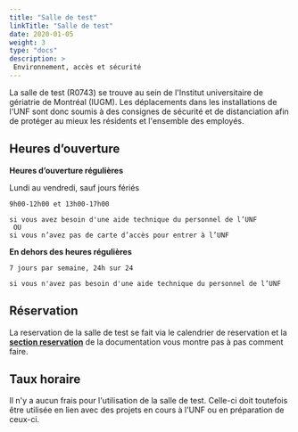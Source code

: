 ```yaml
---
title: "Salle de test"
linkTitle: "Salle de test"
date: 2020-01-05
weight: 3
type: "docs"
description: >
 Environnement, accès et sécurité
---
```


La salle de test (R0743) se trouve au sein de l'Institut universitaire de gériatrie de Montréal (IUGM). Les
déplacements dans les installations de l'UNF sont donc soumis à des consignes
de sécurité et de distanciation afin de protéger au mieux les résidents et
l'ensemble des employés.

## Heures d’ouverture

**Heures d’ouverture régulières**

  Lundi au vendredi, sauf jours fériés

```
9h00-12h00 et 13h00-17h00

si vous avez besoin d'une aide technique du personnel de l’UNF
 OU
si vous n’avez pas de carte d’accès pour entrer à l’UNF
```

**En dehors des heures régulières**

```
7 jours par semaine, 24h sur 24

si vous n'avez pas besoin d'une aide technique du personnel de l’UNF
```

## Réservation

La reservation de la salle de test se fait via le calendrier de reservation et la [__section reservation__](https://unf-montreal.ca/fr/documentation/facility/reservation/) de la documentation vous montre pas à pas comment faire.  


## Taux horaire

Il n'y a aucun frais pour l'utilisation de la salle de test. Celle-ci doit toutefois être utilisée en lien avec des projets en cours à l'UNF ou en préparation de ceux-ci.
